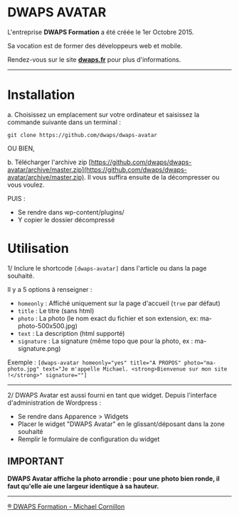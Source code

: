 # DWAPS AVATAR
L'entreprise **DWAPS Formation** a été créée le 1er Octobre 2015.

Sa vocation est de former des développeurs web et mobile.

Rendez-vous sur le site **[dwaps.fr](http://dwaps.fr "DWAPS")** pour plus d'informations.

---

# Installation

  a. Choisissez un emplacement sur votre ordinateur et saisissez la commande suivante dans un terminal :
    
    git clone https://github.com/dwaps/dwaps-avatar

OU BIEN,

  b. Télécharger l'archive zip [https://github.com/dwaps/dwaps-avatar/archive/master.zip](https://github.com/dwaps/dwaps-avatar/archive/master.zip). Il vous suffira ensuite de la décompresser ou vous voulez.


PUIS :

* Se rendre dans wp-content/plugins/
* Y copier le dossier décompressé

# Utilisation

1/ Inclure le shortcode `[dwaps-avatar]` dans l'article ou dans la page souhaité.

Il y a 5 options à renseigner :

* `homeonly` : Affiché uniquement sur la page d'accueil (`true` par défaut)
* `title` : Le titre (sans html)
* `photo` : La photo (le nom exact du fichier et son extension, ex: ma-photo-500x500.jpg)
* `text` : La description (html supporté)
* `signature` : La signature (même topo que pour la photo, ex : ma-signature.png)

Exemple : `[dwaps-avatar homeonly="yes" title="A PROPOS" photo="ma-photo.jpg" text="Je m'appelle Michael. <strong>Bienvenue sur mon site !</strong>" signature=""]`

---

2/ DWAPS Avatar est aussi fourni en tant que widget. Depuis l'interface d'administration de Wordpress :

* Se rendre dans Apparence > Widgets
* Placer le widget "DWAPS Avatar" en le glissant/déposant dans la zone souhaité
* Remplir le formulaire de configuration du widget

## IMPORTANT

**DWAPS Avatar affiche la photo arrondie : pour une photo bien ronde, il faut qu'elle aie une largeur identique à sa hauteur.**

---

[® DWAPS Formation - Michael Cornillon](http://dwaps.fr "DWAPS")
